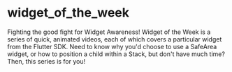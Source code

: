 # widget_of_the_week
Fighting the good fight for Widget Awareness! Widget of the Week is a series of quick, animated videos, each of which covers a particular widget from the Flutter SDK. Need to know why you'd choose to use a SafeArea widget, or how to position a child within a Stack, but don't have much time? Then, this series is for you!
